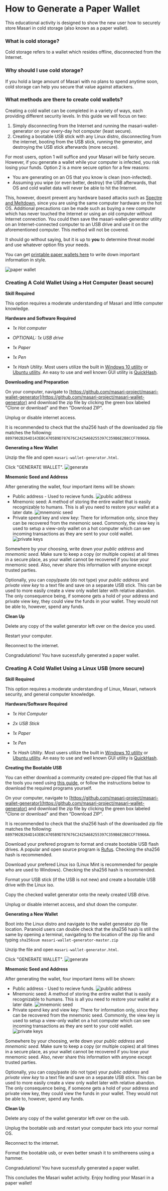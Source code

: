 # How to Generate a Paper Wallet

This educational activity is designed to show the new user how to securely store Masari in cold storage (also known as a paper wallet).

### What is cold storage?

Cold storage refers to a wallet which resides offline, disconnected from the Internet.

### Why should I use cold storage?

If you hold a large amount of Masari with no plans to spend anytime soon, cold storage can help you secure that value against attackers.

### What methods are there to create cold wallets?

Creating a cold wallet can be completed in a variety of ways, each providing different security levels. In this guide we will focus on two:
1. Simply disconnecting from the Internet and running the masari-wallet-generator on your every-day hot computer (least secure).
2. Creating a bootable USB stick with any Linux distro, disconnecting from the internet, booting from the USB stick, running the generator, and destroying the USB stick afterwards (more secure).

For most users, option 1 will suffice and your Masari will be fairly secure. However, if you generate a wallet while your computer is infected, you risk losing your funds. Option 2 is a more secure option for a few reasons:

* You are generating on an OS that you know is clean (non-infected).
* Assuming you wipe (or even better, destroy) the USB afterwards, that OS and cold wallet data will never be able to hit the Internet.

This, however, doesnt prevent any hardware based attacks such as [Spectre and Meltdown](https://ds9a.nl/articles/posts/spectre-meltdown/), since you are using the same computer hardware on the hot OS. Additional precautions can be made such as buying a new computer which has never touched the Internet or using an old computer without Internet connection. You could then save the masari-wallet-generator utility on an Internet-connected computer to an USB drive and use it on the aforementioned computer. This method will not be covered.

It should go without saying, but it is up to **you** to determine threat model and use whatever option fits your needs.

You can get [printable paper wallets here](https://github.com/masari-project/Masari-Marketing/tree/master/Paper%20Wallets) to write down important information in style.

![paper wallet](https://raw.githubusercontent.com/masari-project/Masari-Marketing/master/Paper%20Wallets/Official%20Trifold/Masari-Wallet-Trifold-Back.png)

### Creating A Cold Wallet Using a Hot Computer (least secure)

**Skill Required**

This option requires a moderate understanding of Masari and little computer knowledge.

**Hardware and Software Required**

* *1x Hot computer*

* *OPTIONAL: 1x USB drive*

* *1x Paper*

* *1x Pen*

* *1x Hash Utility*.  Most users utilize the built in [Windows 10 utility](https://docs.microsoft.com/en-us/windows-server/administration/windows-commands/certutil#BKMK_hashfile) or [Ubuntu utility](https://help.ubuntu.com/community/HowToSHA256SUM). An easy to use and well known GUI utility is [QuickHash](https://sourceforge.net/projects/quickhash/).

**Downloading and Preparation**

On your computer, navigate to [https://github.com/masari-project/masari-wallet-generator](https://github.com/masari-project/masari-wallet-generator) and download the zip file by clicking the green box labeled "Clone or download" and then "Download ZIP".

Unplug or disable internet access.

It is recommended to check that the sha256 hash of the downloaded zip file matches the following: `8897902B264D143EBC4705B9D787676C2425A68255397C359B6E2B8CCF78966A`.

**Generating a New Wallet**

Unzip the file and open `masari-wallet-generator.html`.

Click "GENERATE WALLET".
![generate](https://raw.githubusercontent.com/JeuTheIdit/Masari-Marketing/master/Tutorials/Paper-Wallet/Images/generate.png)

**Mnemonic Seed and Address**

After generating the wallet, four important items will be shown:
 * Public address - Used to recieve funds.
   ![public address](https://raw.githubusercontent.com/JeuTheIdit/Masari-Marketing/master/Tutorials/Paper-Wallet/Images/public%20address.png)
 * Mnemonic seed: A method of storing the entire wallet that is easily recognizable to humans. This is all you need to restore your wallet at a later date.
   ![mnemonic seed](https://raw.githubusercontent.com/JeuTheIdit/Masari-Marketing/master/Tutorials/Paper-Wallet/Images/mnemonic%20seed.png)
 * Private spend key and view key: There for information only, since they can be recovered from the mnemonic seed. Commonly, the view key is used to setup a view-only wallet on a hot computer which can see incoming transactions as they are sent to your cold wallet.
   ![private keys](https://raw.githubusercontent.com/JeuTheIdit/Masari-Marketing/master/Tutorials/Paper-Wallet/Images/private%20keys.png)

Somewhere by your choosing, write down your *public address* and *mnemonic seed*. Make sure to keep a copy (or multiple copies) at all times in a secure place, as your wallet cannot be recovered if you lose your mnemonic seed. Also, never share this information with anyone except trusted parties. 

Optionally, you can copy/paste (do not type) your *public address* and *private view key* to a text file and save on a separate USB stick.  This can be used to more easily create a view only wallet later with relative abandon.  The only consequence being, if someone gets a hold of your address and private view key, they could view the funds in your wallet.  They would not be able to, however, spend any funds.

**Clean Up**

Delete any copy of the wallet generator left over on the device you used.

Restart your computer.

Reconnect to the internet.

Congradulations! You have sucessfully generated a paper wallet.

### Creating A Cold Wallet Using a Linux USB (more secure)

**Skill Required**

This option requires a moderate understanding of Linux, Masari, network security, and general computer knowledge.

**Hardware/Software Required**

* *1x Hot Computer*

* *2x USB Stick*

* *1x Paper*

* *1x Pen*

* *1x Hash Utility*.  Most users utilize the built in [Windows 10 utility](https://docs.microsoft.com/en-us/windows-server/administration/windows-commands/certutil#BKMK_hashfile) or [Ubuntu utility](https://help.ubuntu.com/community/HowToSHA256SUM). An easy to use and well known GUI utility is [QuickHash](https://sourceforge.net/projects/quickhash/).

**Creating the Bootable USB**

You can either download a community created pre-zipped file that has all the tools you need using [this guide](https://github.com/JeuTheIdit/Masari-usb-cold-wallet-gen), or follow the instructions below to download the required programs yourself.

On your computer, navigate to [https://github.com/masari-project/masari-wallet-generator](https://github.com/masari-project/masari-wallet-generator) and download the zip file by clicking the green box labeled "Clone or download" and then "Download ZIP". 

It is recommended to check that the sha256 hash of the downloaded zip file matches the following: `8897902B264D143EBC4705B9D787676C2425A68255397C359B6E2B8CCF78966A`.

Download your prefered program to format and create bootable USB flash drives.  A popular and open source program is [Rufus](https://rufus.ie/). Checking the sha256 hash is recommended.

Download your prefered Linux iso (Linux Mint is recommended for people who are used to Windows). Checking the sha256 hash is recommended.

Format your USB stick (if the USB is not new) and create a bootable USB drive with the Linux iso.

Copy the checked wallet generator onto the newly created USB drive.

Unplug or disable internet access, and shut down the computer.

**Generating a New Wallet**

Boot into the Linux distro and navigate to the wallet generator zip file location. Paranoid users can double check that the sha256 hash is still the same by opening a terminal, navigating to the location of the zip file and typing `sha256sum masari-wallet-generator-master.zip`

Unzip the file and open `masari-wallet-generator.html`.

Click "GENERATE WALLET".
![generate](https://raw.githubusercontent.com/JeuTheIdit/Masari-Marketing/master/Tutorials/Paper-Wallet/Images/generate.png)

**Mnemonic Seed and Address**

After generating the wallet, four important items will be shown:
* Public address - Used to recieve funds.
  ![public address](https://raw.githubusercontent.com/JeuTheIdit/Masari-Marketing/master/Tutorials/Paper-Wallet/Images/public%20address.png)
* Mnemonic seed: A method of storing the entire wallet that is easily recognizable to humans. This is all you need to restore your wallet at a later date.
  ![mnemonic seed](https://raw.githubusercontent.com/JeuTheIdit/Masari-Marketing/master/Tutorials/Paper-Wallet/Images/mnemonic%20seed.png)
* Private spend key and view key: There for information only, since they can be recovered from the mnemonic seed. Commonly, the view key is used to setup a view-only wallet on a hot computer which can see incoming transactions as they are sent to your cold wallet.
  ![private keys](https://raw.githubusercontent.com/JeuTheIdit/Masari-Marketing/master/Tutorials/Paper-Wallet/Images/private%20keys.png)

Somewhere by your choosing, write down your *public address* and *mnemonic seed*. Make sure to keep a copy (or multiple copies) at all times in a secure place, as your wallet cannot be recovered if you lose your mnemonic seed. Also, never share this information with anyone except trusted parties. 

Optionally, you can copy/paste (do not type) your *public address* and *private view key* to a text file and save on a separate USB stick.  This can be used to more easily create a view only wallet later with relative abandon.  The only consequence being, if someone gets a hold of your address and private view key, they could view the funds in your wallet.  They would not be able to, however, spend any funds.

**Clean Up**

Delete any copy of the wallet generator left over on the usb.

Unplug the bootable usb and restart your computer back into your normal OS.

Reconnect to the internet.

Format the bootable usb, or even better smash it to smithereens using a hammer.

Congradulations! You have sucessfully generated a paper wallet.

This concludes the Masari wallet activity. Enjoy hodling your Masari in a paper wallet!

